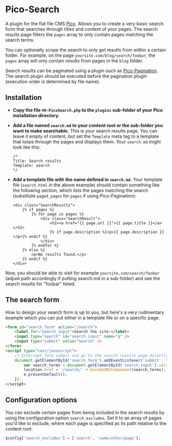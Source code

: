 # Pico-Search

A plugin for the flat file CMS [Pico](https://github.com/picocms/Pico). Allows you to create a very basic search form
that searches through titles and content of your pages. The search results page filters the `pages` array to only
contain pages matching the search terms.

You can optionally scope the search to only get results from within a certain folder. For example, on the page
`yoursite.com/blog/search/foobar`, the `pages` array will only contain results from pages in the `blog` folder.

Search results can be paginated using a plugin such as [Pico-Pagination](https://github.com/rewdy/Pico-Pagination).
The search plugin should be executed before the pagination plugin (execution order is determined by file name).

## Installation

* **Copy the file `40-PicoSearch.php` to the `plugins` sub-folder of your Pico installation directory.**
* **Add a file named `search.md` to your content root or the sub-folder you want to make searchable.**
  This is your search results page. You can leave it empty of content, but set the `Template` meta tag to a template
  that loops through the pages and displays them. Your `search.md` might look like this:
  
  ```
  /*
  Title: Search results
  Template: search
  */
  ```
* **Add a template file with the name defined in `search.md`.**
  Your template file (`search.html` in the above example) should contain something like the following section, which
  lists the pages matching the search (substitute `paged_pages` for `pages` if using Pico-Pagination):
  
  ```twig
  <div class="SearchResults">
      {% if pages %}
          {% for page in pages %}
              <div class="SearchResult">
                  <h2><a href="{{ page.url }}">{{ page.title }}</a></h2>
                  {% if page.description %}<p>{{ page.description }}</p>{% endif %}
              </div>
          {% endfor %}
      {% else %}
          <p>No results found.</p>
      {% endif %}
  </div>
  ```

Now, you should be able to visit for example `yoursite.com/search/foobar` (adjust path accordingly if putting search.md
in a sub-folder) and see the search results for "foobar" listed.

## The search form

How to design your search form is up to you, but here's a very rudimentary example which you can put either in a
template file or on a specific page.

```html
<form id="search_form" action="/search">
    <label for="search_input">Search the site:</label>
    <input type="search" id="search_input" name="q" />
    <input type="submit" value="Search" />
</form>
<script type="text/javascript">
    // Intercept form submit and go to the search results page directly, avoiding a redirect
    document.getElementById('search_form').addEventListener('submit', function (e) {
        var search_terms = document.getElementById('search_input').value;
        location.href = '/search/' + encodeURIComponent(search_terms);
        e.preventDefault();
    });
</script>
```

## Configuration options

You can exclude certain pages from being included in the search results by using the configuration option `search_excludes`.
Set it to an array of pages you'd like to exclude, where each page is specified as its path relative to the content root:

```php
$config['search_excludes'] = ['search', 'some/other/page'];
```
